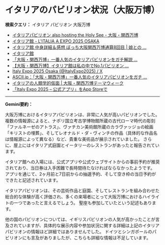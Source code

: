 # イタリアのパビリオン状況（大阪万博）

**検索クエリ：** イタリア パビリオン 大阪万博

- [イタリアパビリオン also hosting the Holy See - 大阪・関西万博](https://www.expo2025.or.jp/official-participant/italy/)
- [イタリア館 - L'ITALIA A EXPO 2025 OSAKA](https://www.italyexpo2025osaka.it/ja/itariaguan)
- [イタリア館 中身詳細＆感想 ぼっち大阪関西万博通算8回目 | 娘との ...](https://ameblo.jp/wakochi0316/entry-12905719318.html)
- [イタリア館](https://www.italyexpo2025osaka.it/ja)
- [「大阪・関西万博」一番人気のイタリアパビリオンをガチ解説 ...](https://lovewalker.jp/elem/000/004/268/4268276/)
- [【大阪・関西万博】イタリア館は私の中でNo.1パビリオン ...](https://yukonosuke.com/entry/osaka_banpaku_italy)
- [Italy Expo 2025 Osaka (@ItalyExpo2025) / X](https://x.com/italyexpo2025?lang=ja)
- [ASCII.jp：「大阪・関西万博」一番人気のイタリアパビリオンをガチ ...](https://ascii.jp/elem/000/004/268/4268276/)
- [イタリアの人類学的仮面 | 大阪・関西万博テーマウィーク](https://theme-weeks.expo2025.or.jp/program/detail/6814be357866f.html)
- [「Italy Expo 2025 – 公式アプリ」をApp Storeで](https://apps.apple.com/jp/app/italy-expo-2025-%E5%85%AC%E5%BC%8F%E3%82%A2%E3%83%97%E3%83%AA/id6744029374)


---

**Gemini要約：**

大阪万博におけるイタリアパビリオンは、非常に人気が高いパビリオンでした。  複数の情報源によると、ナポリ国立考古学博物館所蔵の古代ローマ時代の彫刻「ファルネーゼのアトラス」、ヴァチカン美術館所蔵のカラヴァッジョの絵画「キリストの埋葬」、そしてレオナルド・ダ・ヴィンチの作品（具体的な作品名は情報源によって異なる）など、貴重な美術品が展示されていました。  さらに、屋上にはイタリア式庭園とイータリーのレストランがあったと報告されています。

イタリア館への入場には、公式アプリや公式ウェブサイトからの事前予約が推奨されており、当日券は入手困難で長時間待たなければならなかったようです。  アプリを通じて、2ヶ月前と7日前からの抽選予約、そして空き枠の当日予約ができたと記述されています。

イタリアパビリオンは、その芸術作品と庭園、そしてレストランを組み合わせた総合的な体験が高く評価され、多くの来場者にとって大阪万博におけるハイライトの一つであったと言えるでしょう。  聖座も参加していたという記述もあります。


他の国のパビリオンについては、イギリスパビリオンの人気が高かったことが言及されていますが、具体的な展示内容や参加状況に関する詳細は上記のイタリアパビリオンの情報ほど詳細ではありませんでした。  ドイツとシンガポールのパビリオンにも言及がありましたが、こちらも詳細な情報は不足しています。

